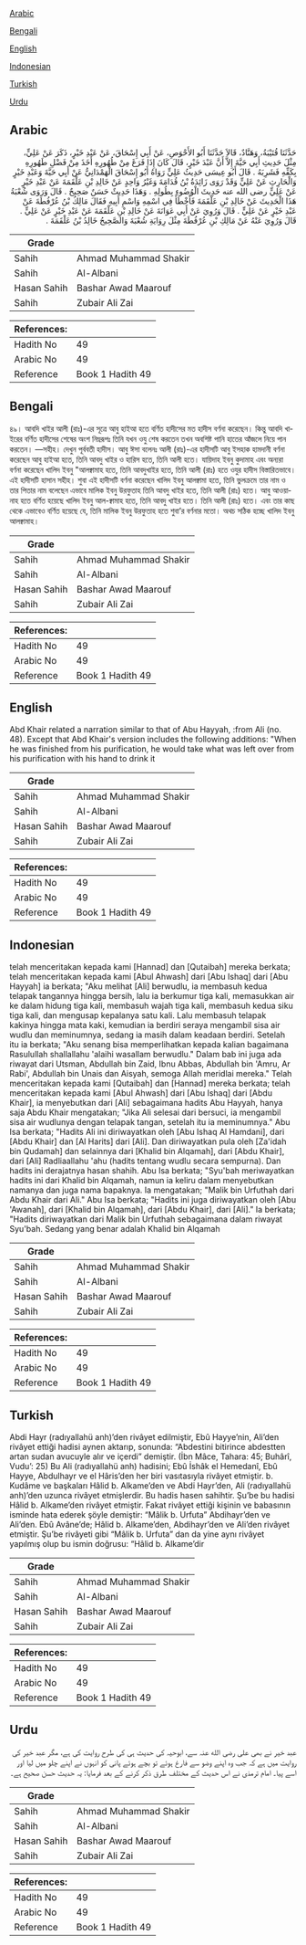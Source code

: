 [Arabic](#arabic)

[Bengali](#bengali)

[English](#english)

[Indonesian](#indonesian)

[Turkish](#turkish)

[Urdu](#urdu)

## Arabic


<div dir="rtl" lang="ar" style={{fontSize:'larger',backgroundColor:'#f8f9fa',padding:20}}>
حَدَّثَنَا قُتَيْبَةُ، وَهَنَّادٌ، قَالاَ حَدَّثَنَا أَبُو الأَحْوَصِ، عَنْ أَبِي إِسْحَاقَ، عَنْ عَبْدِ خَيْرٍ، ذَكَرَ عَنْ عَلِيٍّ، مِثْلَ حَدِيثِ أَبِي حَيَّةَ إِلاَّ أَنَّ عَبْدَ خَيْرٍ، قَالَ كَانَ إِذَا فَرَغَ مِنْ طُهُورِهِ أَخَذَ مِنْ فَضْلِ طَهُورِهِ بِكَفِّهِ فَشَرِبَهُ ‏.‏ قَالَ أَبُو عِيسَى حَدِيثُ عَلِيٍّ رَوَاهُ أَبُو إِسْحَاقَ الْهَمْدَانِيُّ عَنْ أَبِي حَيَّةَ وَعَبْدِ خَيْرٍ وَالْحَارِثِ عَنْ عَلِيٍّ وَقَدْ رَوَى زَائِدَةُ بْنُ قُدَامَةَ وَغَيْرُ وَاحِدٍ عَنْ خَالِدِ بْنِ عَلْقَمَةَ عَنْ عَبْدِ خَيْرٍ عَنْ عَلِيٍّ رضى الله عنه حَدِيثَ الْوُضُوءِ بِطُولِهِ ‏.‏ وَهَذَا حَدِيثٌ حَسَنٌ صَحِيحٌ ‏.‏ قَالَ وَرَوَى شُعْبَةُ هَذَا الْحَدِيثَ عَنْ خَالِدِ بْنِ عَلْقَمَةَ فَأَخْطَأَ فِي اسْمِهِ وَاسْمِ أَبِيهِ فَقَالَ مَالِكُ بْنُ عُرْفُطَةَ عَنْ عَبْدِ خَيْرٍ عَنْ عَلِيٍّ ‏.‏ قَالَ وَرُوِيَ عَنْ أَبِي عَوَانَةَ عَنْ خَالِدِ بْنِ عَلْقَمَةَ عَنْ عَبْدِ خَيْرٍ عَنْ عَلِيٍّ ‏.‏ قَالَ وَرُوِيَ عَنْهُ عَنْ مَالِكِ بْنِ عُرْفُطَةَ مِثْلَ رِوَايَةِ شُعْبَةَ وَالصَّحِيحُ خَالِدُ بْنُ عَلْقَمَةَ ‏.‏
</div>
<div style={{backgroundColor:'#f8f9fa',padding:20, marginBottom: 10}}><table> <thead> <tr> <th>Grade</th> <th></th> </tr> </thead> <tbody> <tr><td>Sahih</td><td>Ahmad Muhammad Shakir</td></tr><tr><td>Sahih</td><td>Al-Albani</td></tr><tr><td>Hasan Sahih</td><td>Bashar Awad Maarouf</td></tr><tr><td>Sahih</td><td>Zubair Ali Zai</td></tr></tbody></table><table> <thead> <tr> <th>References:</th> <th></th> </tr> </thead> <tbody><tr><td>Hadith No</td><td>49</td></tr><tr><td>Arabic No</td><td>49</td></tr><tr><td>Reference</td><td>Book 1 Hadith 49</td></tr></tbody></table></div>

## Bengali


<div dir="ltr" lang="bn" style={{fontSize:'larger',backgroundColor:'#f8f9fa',padding:20}}>
৪৯। আবদি খাইর আলী (রাঃ)-এর সূত্রে আবু হাইআ হতে বর্ণিত হাদীসের মত হাদীস বর্ণনা করেছেন। কিন্তু আবদি খাইরের বর্ণিত হাদীসের শেষের অংশ নিম্নরূপঃ তিনি যখন ওযু শেষ করতেন তখন অবশিষ্ট পানি হাতের আঁজলে নিয়ে পান করতেন। —সহীহ। দেখুন পূর্ববতী হাদীস। আবু ঈসা বলেনঃ আলী (রাঃ)-এর হাদীসটি আবু ইসহাক হামদানী বর্ণনা করেছেন আবু হাইআ হতে, তিনি আবদু খাইর ও হারিস হতে, তিনি আলী হতে। যায়িদাহ ইবনু কুদামাহ এবং অন্যরা বর্ণনা করেছেন খালিদ ইবনু "আলক্বামাহ হতে, তিনি আবদুখাইর হতে, তিনি আলী (রাঃ) হতে ওযুর হাদীস বিস্তারিতভাবে। এই হাদীসটি হাসান সহীহ। শুবা এই হাদীসটি বর্ণনা করেছেন খালিদ ইবনু আলক্বামা হতে, তিনি ভুলক্রমে তার নাম ও তার পিতার নাম বলেছেন এভাবে মালিক ইবনু উরফুতাহ তিনি আবদু খাইর হতে, তিনি আলী (রাঃ) হতে। আবু আওয়ানাহ হতে বর্ণিত হয়েছে খালিদ ইবনু আল-ক্বামাহ হতে, তিনি আবদু খাইর হতে। তিনি আলী (রাঃ) হতে। এবং তার কাছ থেকে এভাবেও বর্ণিত হয়েছে যে, তিনি মালিক ইবনু উরফুতাহ হতে শুবা’র বর্ণনার মতো। অথচ সঠিক হচ্ছে খালিদ ইবনু আলক্বামাহ।
</div>
<div style={{backgroundColor:'#f8f9fa',padding:20, marginBottom: 10}}><table> <thead> <tr> <th>Grade</th> <th></th> </tr> </thead> <tbody> <tr><td>Sahih</td><td>Ahmad Muhammad Shakir</td></tr><tr><td>Sahih</td><td>Al-Albani</td></tr><tr><td>Hasan Sahih</td><td>Bashar Awad Maarouf</td></tr><tr><td>Sahih</td><td>Zubair Ali Zai</td></tr></tbody></table><table> <thead> <tr> <th>References:</th> <th></th> </tr> </thead> <tbody><tr><td>Hadith No</td><td>49</td></tr><tr><td>Arabic No</td><td>49</td></tr><tr><td>Reference</td><td>Book 1 Hadith 49</td></tr></tbody></table></div>

## English


<div dir="ltr" lang="en" style={{fontSize:'larger',backgroundColor:'#f8f9fa',padding:20}}>
Abd Khair related a narration similar to that of Abu Hayyah, :from Ali (no. 48). Except that Abd Khair's version includes the following additions: "When he was finished from his purification, he would take what was left over from his purification with his hand to drink it
</div>
<div style={{backgroundColor:'#f8f9fa',padding:20, marginBottom: 10}}><table> <thead> <tr> <th>Grade</th> <th></th> </tr> </thead> <tbody> <tr><td>Sahih</td><td>Ahmad Muhammad Shakir</td></tr><tr><td>Sahih</td><td>Al-Albani</td></tr><tr><td>Hasan Sahih</td><td>Bashar Awad Maarouf</td></tr><tr><td>Sahih</td><td>Zubair Ali Zai</td></tr></tbody></table><table> <thead> <tr> <th>References:</th> <th></th> </tr> </thead> <tbody><tr><td>Hadith No</td><td>49</td></tr><tr><td>Arabic No</td><td>49</td></tr><tr><td>Reference</td><td>Book 1 Hadith 49</td></tr></tbody></table></div>

## Indonesian


<div dir="ltr" lang="id" style={{fontSize:'larger',backgroundColor:'#f8f9fa',padding:20}}>
telah menceritakan kepada kami [Hannad] dan [Qutaibah] mereka berkata; telah menceritakan kepada kami [Abul Ahwash] dari [Abu Ishaq] dari [Abu Hayyah] ia berkata; "Aku melihat [Ali] berwudlu, ia membasuh kedua telapak tangannya hingga bersih, lalu ia berkumur tiga kali, memasukkan air ke dalam hidung tiga kali, membasuh wajah tiga kali, membasuh kedua siku tiga kali, dan mengusap kepalanya satu kali. Lalu membasuh telapak kakinya hingga mata kaki, kemudian ia berdiri seraya mengambil sisa air wudlu dan meminumnya, sedang ia masih dalam keadaan berdiri. Setelah itu ia berkata; "Aku senang bisa memperlihatkan kepada kalian bagaimana Rasulullah shallallahu 'alaihi wasallam berwudlu." Dalam bab ini juga ada riwayat dari Utsman, Abdullah bin Zaid, Ibnu Abbas, Abdullah bin 'Amru, Ar Rabi', Abdullah bin Unais dan Aisyah, semoga Allah meridlai mereka." Telah menceritakan kepada kami [Qutaibah] dan [Hannad] mereka berkata; telah menceritakan kepada kami [Abul Ahwash] dari [Abu Ishaq] dari [Abdu Khair], ia menyebutkan dari [Ali] sebagaimana hadits Abu Hayyah, hanya saja Abdu Khair mengatakan; "Jika Ali selesai dari bersuci, ia mengambil sisa air wudlunya dengan telapak tangan, setelah itu ia meminumnya." Abu Isa berkata; "Hadits Ali ini diriwayatkan oleh [Abu Ishaq Al Hamdani], dari [Abdu Khair] dan [Al Harits] dari [Ali]. Dan diriwayatkan pula oleh [Za'idah bin Qudamah] dan selainnya dari [Khalid bin Alqamah], dari [Abdu Khair], dari [Ali] Radliaallahu 'ahu (hadits tentang wudlu secara sempurna). Dan hadits ini derajatnya hasan shahih. Abu Isa berkata; "Syu'bah meriwayatkan hadits ini dari Khalid bin Alqamah, namun ia keliru dalam menyebutkan namanya dan juga nama bapaknya. Ia mengatakan; "Malik bin Urfuthah dari Abdu Khair dari Ali." Abu Isa berkata; "Hadits ini juga diriwayatkan oleh [Abu 'Awanah], dari [Khalid bin Alqamah], dari [Abdu Khair], dari [Ali]." Ia berkata; "Hadits diriwayatkan dari Malik bin Urfuthah sebagaimana dalam riwayat Syu'bah. Sedang yang benar adalah Khalid bin Alqamah
</div>
<div style={{backgroundColor:'#f8f9fa',padding:20, marginBottom: 10}}><table> <thead> <tr> <th>Grade</th> <th></th> </tr> </thead> <tbody> <tr><td>Sahih</td><td>Ahmad Muhammad Shakir</td></tr><tr><td>Sahih</td><td>Al-Albani</td></tr><tr><td>Hasan Sahih</td><td>Bashar Awad Maarouf</td></tr><tr><td>Sahih</td><td>Zubair Ali Zai</td></tr></tbody></table><table> <thead> <tr> <th>References:</th> <th></th> </tr> </thead> <tbody><tr><td>Hadith No</td><td>49</td></tr><tr><td>Arabic No</td><td>49</td></tr><tr><td>Reference</td><td>Book 1 Hadith 49</td></tr></tbody></table></div>

## Turkish


<div dir="ltr" lang="tr" style={{fontSize:'larger',backgroundColor:'#f8f9fa',padding:20}}>
Abdi Hayr (radıyallahü anh)’den rivâyet edilmiştir, Ebû Hayye’nin, Ali’den rivâyet ettiği hadisi aynen aktarıp, sonunda: “Abdestini bitirince abdestten artan sudan avucuyle alır ve içerdi” demiştir. (İbn Mâce, Tahara: 45; Buhârî, Vudu’: 25) Bu Ali (radıyallahü anh) hadisini; Ebû İshâk el Hemedanî, Ebû Hayye, Abdulhayr ve el Hâris’den her biri vasıtasıyla rivâyet etmiştir. b. Kudâme ve başkaları Hâlid b. Alkame’den ve Abdi Hayr’den, Ali (radıyallahü anh)’den uzunca rivâyet etmişlerdir. Bu hadis hasen sahihtir. Şu’be bu hadisi Hâlid b. Alkame’den rivâyet etmiştir. Fakat rivâyet ettiği kişinin ve babasının isminde hata ederek şöyle demiştir: “Mâlik b. Urfuta” Abdihayr’den ve Ali’den. Ebû Avâne’de; Hâlid b. Alkame’den, Abdihayr’den ve Ali’den rivâyet etmiştir. Şu’be rivâyeti gibi “Mâlik b. Urfuta” dan da yine aynı rivâyet yapılmış olup bu ismin doğrusu: “Hâlid b. Alkame’dir
</div>
<div style={{backgroundColor:'#f8f9fa',padding:20, marginBottom: 10}}><table> <thead> <tr> <th>Grade</th> <th></th> </tr> </thead> <tbody> <tr><td>Sahih</td><td>Ahmad Muhammad Shakir</td></tr><tr><td>Sahih</td><td>Al-Albani</td></tr><tr><td>Hasan Sahih</td><td>Bashar Awad Maarouf</td></tr><tr><td>Sahih</td><td>Zubair Ali Zai</td></tr></tbody></table><table> <thead> <tr> <th>References:</th> <th></th> </tr> </thead> <tbody><tr><td>Hadith No</td><td>49</td></tr><tr><td>Arabic No</td><td>49</td></tr><tr><td>Reference</td><td>Book 1 Hadith 49</td></tr></tbody></table></div>

## Urdu


<div dir="rtl" lang="ur" style={{fontSize:'larger',backgroundColor:'#f8f9fa',padding:20}}>
عبد خیر نے بھی علی رضی الله عنہ سے، ابوحیہ کی حدیث ہی کی طرح روایت کی ہے، مگر عبد خیر کی روایت میں ہے کہ جب وہ اپنے وضو سے فارغ ہوئے تو بچے ہوئے پانی کو انہوں نے اپنے چلو میں لیا اور اسے پیا۔ امام ترمذی نے اس حدیث کے مختلف طرق ذکر کرنے کے بعد فرمایا: یہ حدیث حسن صحیح ہے۔
</div>
<div style={{backgroundColor:'#f8f9fa',padding:20, marginBottom: 10}}><table> <thead> <tr> <th>Grade</th> <th></th> </tr> </thead> <tbody> <tr><td>Sahih</td><td>Ahmad Muhammad Shakir</td></tr><tr><td>Sahih</td><td>Al-Albani</td></tr><tr><td>Hasan Sahih</td><td>Bashar Awad Maarouf</td></tr><tr><td>Sahih</td><td>Zubair Ali Zai</td></tr></tbody></table><table> <thead> <tr> <th>References:</th> <th></th> </tr> </thead> <tbody><tr><td>Hadith No</td><td>49</td></tr><tr><td>Arabic No</td><td>49</td></tr><tr><td>Reference</td><td>Book 1 Hadith 49</td></tr></tbody></table></div>